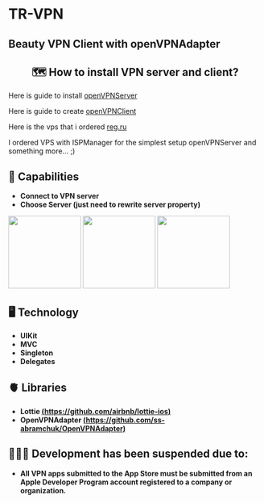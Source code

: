 # TR-VPN
## Beauty VPN Client with openVPNAdapter

<h2 align="center">🗺 How to install VPN server and client?</h2>

<p>Here is guide to install <a href="https://github.com/Nyr/openvpn-install">openVPNServer</a></p>
<p>Here is guide to create  <a href="https://betterprogramming.pub/how-to-build-an-openvpn-client-on-ios-c8f927c11e80">openVPNClient</a></p>
<p>Here is the vps that i ordered <a href="https://www.reg.ru/?rlink=reflink-10759625">reg.ru</a></p>

<p>I ordered VPS with ISPManager for the simplest setup openVPNServer and something more... ;)</p>

## 🦾 Capabilities
  - **Connect to VPN server**
  - **Choose Server (just need to rewrite server property)**

<p>
<img style="width: 15vw;" src="https://tr-vpn.com/images/firstImage.jpg">
<img style="width: 15vw;" src="https://tr-vpn.com/images/secondImage.jpg">
<img style="width: 15vw;" src="https://tr-vpn.com/images/thirdImage.jpg">
</p>

## 🖥 Technology
  - **UIKit**
  - **MVC**
  - **Singleton**
  - **Delegates**
 
## 🫀 Libraries
  - **Lottie [(https://github.com/airbnb/lottie-ios)](https://github.com/airbnb/lottie-ios)**
  - **OpenVPNAdapter [(https://github.com/ss-abramchuk/OpenVPNAdapter)](https://github.com/ss-abramchuk/OpenVPNAdapter)**

## 👨🏽‍💻 Development has been suspended due to:
 - **All VPN apps submitted to the App Store 
 must be submitted from an Apple Developer 
 Program account registered to 
 a company or organization.**
